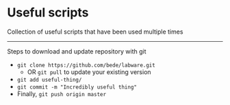 # Useful scripts

Collection of useful scripts that have been used multiple times

---

Steps to download and update repository with git

- `git clone https://github.com/bede/labware.git`
  - OR `git pull` to update your existing version
- `git add useful-thing/`
- `git commit -m "Incredibly useful thing"`
- Finally, `git push origin master` 